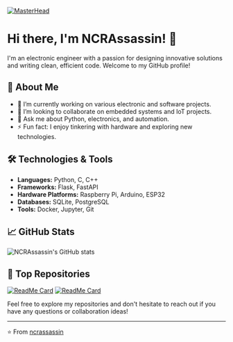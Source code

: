 [![MasterHead](https://i.imgur.com/PPkkAez.jpg)](https://github.com/ncrassassin)
# Hi there, I'm NCRAssassin! 👋

I'm an electronic engineer with a passion for designing innovative solutions and writing clean, efficient code. Welcome to my GitHub profile!

## 💼 About Me

- 🔭 I’m currently working on various electronic and software projects.
- 👯 I’m looking to collaborate on embedded systems and IoT projects.
- 💬 Ask me about Python, electronics, and automation.
- ⚡ Fun fact: I enjoy tinkering with hardware and exploring new technologies.

## 🛠 Technologies & Tools

- **Languages:** Python, C, C++
- **Frameworks:** Flask, FastAPI
- **Hardware Platforms:** Raspberry Pi, Arduino, ESP32
- **Databases:** SQLite, PostgreSQL
- **Tools:** Docker, Jupyter, Git

## 📈 GitHub Stats

![NCRAssassin's GitHub stats](https://github-readme-stats.vercel.app/api?username=ncrassassin&show_icons=true&theme=radical)

## 🌟 Top Repositories

[![ReadMe Card](https://github-readme-stats.vercel.app/api/pin/?username=ncrassassin&repo=IoT-HomeAutomation&theme=radical)](https://github.com/ncrassassin/IoT-HomeAutomation)
[![ReadMe Card](https://github-readme-stats.vercel.app/api/pin/?username=ncrassassin&repo=Embedded-WeatherStation&theme=radical)](https://github.com/ncrassassin/Embedded-WeatherStation)

Feel free to explore my repositories and don't hesitate to reach out if you have any questions or collaboration ideas!

---

⭐️ From [ncrassassin](https://github.com/ncrassassin)
